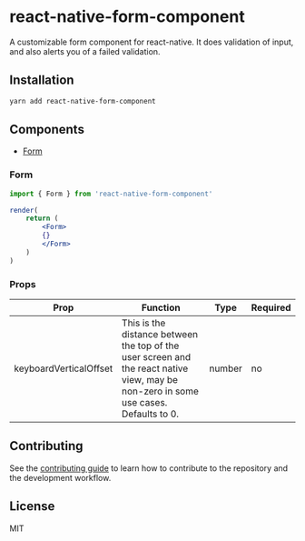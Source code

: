 # react-native-form-component

A customizable form component for react-native. It does validation of input, and also alerts you of a failed validation.

## Installation

```sh
yarn add react-native-form-component
```

## Components

- [Form](#form)

### Form

```jsx
import { Form } from 'react-native-form-component'

render(
    return (
        <Form>
        {}
        </Form>
    )
)
```

### Props

| Prop                   | Function                                                                                                                             | Type   | Required |
| ---------------------- | ------------------------------------------------------------------------------------------------------------------------------------ | ------ | -------- |
| keyboardVerticalOffset | This is the distance between the top of the user screen and the react native view, may be non-zero in some use cases. Defaults to 0. | number | no       |

## Contributing

See the [contributing guide](CONTRIBUTING.md) to learn how to contribute to the repository and the development workflow.

## License

MIT
